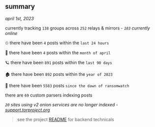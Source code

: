
## summary
_april 1st, 2023_

currently tracking `138` groups across `252` relays & mirrors - _`103` currently online_

⏲ there have been `4` posts within the `last 24 hours`

🦈 there have been `4` posts within the `month of april`

🪐 there have been `891` posts within the `last 90 days`

🏚 there have been `892` posts within the `year of 2023`

🦕 there have been `5583` posts `since the dawn of ransomwatch`

there are `69` custom parsers indexing posts

_`20` sites using v2 onion services are no longer indexed - [support.torproject.org](https://support.torproject.org/onionservices/v2-deprecation/)_

> see the project [README](https://github.com/joshhighet/ransomwatch#ransomwatch--) for backend technicals
